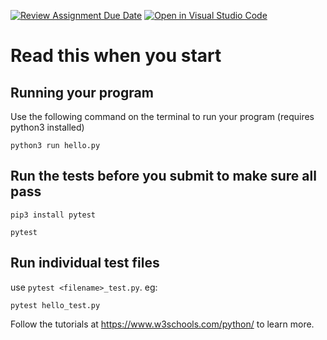 [![Review Assignment Due Date](https://classroom.github.com/assets/deadline-readme-button-24ddc0f5d75046c5622901739e7c5dd533143b0c8e959d652212380cedb1ea36.svg)](https://classroom.github.com/a/j09S0Fgr)
[![Open in Visual Studio Code](https://classroom.github.com/assets/open-in-vscode-718a45dd9cf7e7f842a935f5ebbe5719a5e09af4491e668f4dbf3b35d5cca122.svg)](https://classroom.github.com/online_ide?assignment_repo_id=12950677&assignment_repo_type=AssignmentRepo)
# Read this when you start

## Running your program

Use the following command on the terminal to run your program (requires python3 installed)

```
python3 run hello.py
```

## Run the tests before you submit to make sure all pass

```
pip3 install pytest
```

```
pytest
```

## Run individual test files

use `pytest <filename>_test.py`. eg:

```
pytest hello_test.py
```

Follow the tutorials at https://www.w3schools.com/python/ to learn more.
